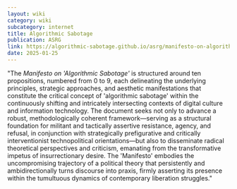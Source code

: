 ```yaml
---
layout: wiki
category: wiki
subcategory: internet
title: Algorithmic Sabotage
publication: ASRG
link: https://algorithmic-sabotage.github.io/asrg/manifesto-on-algorithmic_sabotage/
date: 2025-01-25
---
```


"The *Manifesto on 'Algorithmic Sabotage'* is structured around ten propositions, numbered from 0 to 9, each delineating the underlying principles, strategic approaches, and aesthetic manifestations that constitute the critical concept of 'algorithmic sabotage' within the continuously shifting and intricately intersecting contexts of digital culture and information technology. The document seeks not only to advance a robust, methodologically coherent framework—serving as a structural foundation for militant and tactically assertive resistance, agency, and refusal, in conjunction with strategically prefigurative and critically interventionist technopolitical orientations—but also to disseminate radical theoretical perspectives and criticism, emanating from the transformative impetus of insurrectionary desire. The 'Manifesto' embodies the uncompromising trajectory of a political theory that persistently and ambidirectionally turns discourse into praxis, firmly asserting its presence within the tumultuous dynamics of contemporary liberation struggles."
